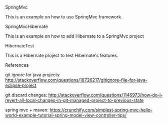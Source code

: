 SpringMvc 

This is an example on how to use SpringMvc framework.

SpringMvcHibernate

This is an example on how to add Hibernate to a SpringMvc project

HibernateTest

This is a Hibernate project to test Hibernate's features.

References

git ignore for java projects: http://stackoverflow.com/questions/18726217/gitignore-file-for-java-eclipse-project

git discard changes: http://stackoverflow.com/questions/1146973/how-do-i-revert-all-local-changes-in-git-managed-project-to-previous-state

spring mvc + maven: https://crunchify.com/simplest-spring-mvc-hello-world-example-tutorial-spring-model-view-controller-tips/
